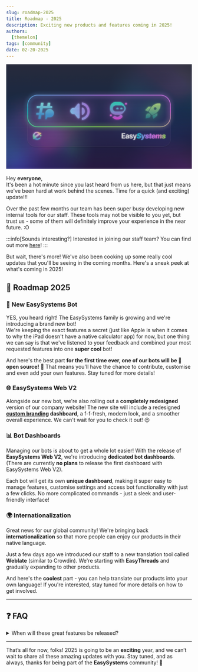 ```yaml
---
slug: roadmap-2025
title: Roadmap - 2025
description: Exciting new products and features coming in 2025!
authors:
  [themelon]
tags: [community]
date: 02-20-2025
---
```

![EasySystems V2 Server Banner](../../static/img/easysystems_v2_banner.png)

Hey **everyone**,  
It's been a hot minute since you last heard from us here, but that just means we've been hard at work behind the scenes. Time for a quick (and exciting) update!!!

<!-- truncate -->

Over the past few months our team has been super busy developing new internal tools for our staff. These tools may not be visible to you yet, but trust us - some of them will definitely improve your experience in the near future. :O

:::info[Sounds interesting?]
Interested in joining our staff team? You can find out more [here](/blog/11-23-2024-staff-apps)!
:::

But wait, there's more! We've also been cooking up some really cool updates that you'll be seeing in the coming months. Here's a sneak peek at what's coming in 2025!

## 🚀 Roadmap 2025 ##

### 🤖 New EasySystems Bot
YES, you heard right! The EasySystems family is growing and we're introducing a brand new bot!  
We're keeping the exact features a secret (just like Apple is when it comes to why the iPad doesn't have a native calculator app) for now, but one thing we can say is that we've listened to your feedback and combined your most requested features into one **super cool** bot!

And here's the best part **for the first time ever, one of our bots will be 🎉 open source!** 🎉 That means you'll have the chance to contribute, customise and even add your own features. Stay tuned for more details!

### 🌐 EasySystems Web V2
Alongside our new bot, we're also rolling out a **completely redesigned** version of our company website!
The new site will include a redesigned **[custom branding](https://ezsys.link/premium) dashboard**, a f-f-fresh, modern look, and a smoother overall experience. We can't wait for you to check it out! 😉

### 📊 Bot Dashboards
Managing our bots is about to get a whole lot easier! With the release of **EasySystems Web V2**, we're introducing **dedicated bot dashboards**. (There are currently **no plans** to release the first dashboard with EasySystems Web V2).

Each bot will get its own **unique dashboard**, making it super easy to manage features, customise settings and access bot functionality with just a few clicks. No more complicated commands - just a sleek and user-friendly interface!

### 🌍 Internationalization
Great news for our global community! We're bringing back **internationalization** so that more people can enjoy our products in their native language.

Just a few days ago we introduced our staff to a new translation tool called **Weblate** (similar to Crowdin). We're starting with **EasyThreads** and gradually expanding to other products.

And here's the **coolest** part - you can help translate our products into your own language! If you're interested, stay tuned for more details on how to get involved.

---

## ❓ FAQ

<details>
  <summary>When will these great features be released?</summary>
  <p>
    We don't have exact release dates yet, but rest assured we'll be announcing new features as soon as they're ready!
  </p>
  :::tip
  Want to be among the first to try out new features? Join our [**EasySystems Labs - Discord Server**](https://ezsys.link/labs) to participate in early access testing and beta programs! 🚀
  :::
</details>

---

That’s all for now, folks! 2025 is going to be an **exciting** year, and we can’t wait to share all these amazing updates with you. Stay tuned, and as always, thanks for being part of the **EasySystems** community! 💙